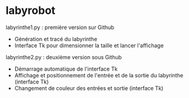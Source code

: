# labyrobot
labyrinthe1.py : première version sur Github
  - Génération et tracé du labyrinthe
  - Interface Tk pour dimensionner la taille et lancer l'affichage

labyrinthe2.py : deuxième version sous Github
  - Démarrage automatique de l'interface Tk
  - Affichage et positionnement de l'entrée et de la sortie du labyrinthe (interface Tk)
  - Changement de couleur des entrées et sortie (interface Tk)

